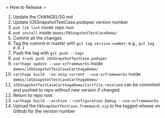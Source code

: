 = How to Release =
1. Update the CHANGELOG.md
2. Update iOSSnapshotTestCase.podspec version number
3. `pod lib lint` inside repo root
4. `pod install` inside `demos/FBSnapshotTestCaseDemo/`
5. Commit all the changes
6. Tag the commit in master with `git tag version-number`; e.g., `git tag 0.0.1`
7. Push the tag with `git push --tags`
8. `pod trunk push iOSSnapshotTestCase.podspec`
9. `carthage update --use-xcframeworks` inside `demos/iOSSnapshotTestCaseCarthageDemo/`
10. `carthage build --no-skip-current --use-xcframeworks` inside `demos/iOSSnapshotTestCaseCarthageDemo/`
11. `iOSSnapshotTestCaseCarthageDemo/Cartfile.resolved` can be commited and pushed to repo without new version if changed.
11. Return to repo root.
11. `carthage build --archive --configuration Debug --use-xcframeworks`
12. Upload the `FBSnapshotTestCase.framework.zip` to the tagged release on Github for the version number
